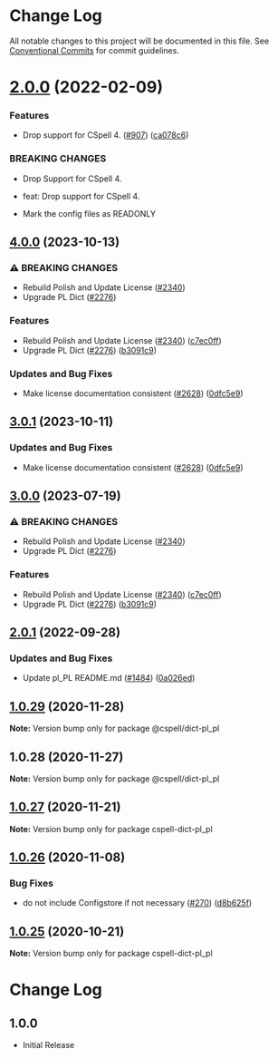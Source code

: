 # Change Log

All notable changes to this project will be documented in this file.
See [Conventional Commits](https://conventionalcommits.org) for commit guidelines.

# [2.0.0](https://github.com/streetsidesoftware/cspell-dicts/compare/@cspell/dict-pl_pl@1.0.29...@cspell/dict-pl_pl@2.0.0) (2022-02-09)


### Features

* Drop support for CSpell 4. ([#907](https://github.com/streetsidesoftware/cspell-dicts/issues/907)) ([ca078c6](https://github.com/streetsidesoftware/cspell-dicts/commit/ca078c6a2e188cc3cf6276db1ba7e007f0f06f27))


### BREAKING CHANGES

* Drop Support for CSpell 4.

* feat: Drop support for CSpell 4.
* Mark the config files as READONLY





## [4.0.0](https://github.com/kevintraver/cspell-dicts/compare/@cspell/dict-pl_pl-v3.0.1...@cspell/dict-pl_pl@4.0.0) (2023-10-13)


### ⚠ BREAKING CHANGES

* Rebuild Polish and Update License ([#2340](https://github.com/kevintraver/cspell-dicts/issues/2340))
* Upgrade PL Dict ([#2276](https://github.com/kevintraver/cspell-dicts/issues/2276))

### Features

* Rebuild Polish and Update License ([#2340](https://github.com/kevintraver/cspell-dicts/issues/2340)) ([c7ec0ff](https://github.com/kevintraver/cspell-dicts/commit/c7ec0ff54c25b3acb69fd7ba5ab8740ac2433f3a))
* Upgrade PL Dict ([#2276](https://github.com/kevintraver/cspell-dicts/issues/2276)) ([b3091c9](https://github.com/kevintraver/cspell-dicts/commit/b3091c9ad0b1bfd9337845351a24bfdbf2b73aa2))


### Updates and Bug Fixes

* Make license documentation consistent ([#2628](https://github.com/kevintraver/cspell-dicts/issues/2628)) ([0dfc5e9](https://github.com/kevintraver/cspell-dicts/commit/0dfc5e918d475a9694ce64bdc74c473d6097af62))

## [3.0.1](https://github.com/streetsidesoftware/cspell-dicts/compare/@cspell/dict-pl_pl@3.0.0...@cspell/dict-pl_pl@3.0.1) (2023-10-11)


### Updates and Bug Fixes

* Make license documentation consistent ([#2628](https://github.com/streetsidesoftware/cspell-dicts/issues/2628)) ([0dfc5e9](https://github.com/streetsidesoftware/cspell-dicts/commit/0dfc5e918d475a9694ce64bdc74c473d6097af62))

## [3.0.0](https://github.com/streetsidesoftware/cspell-dicts/compare/@cspell/dict-pl_pl@2.0.1...@cspell/dict-pl_pl@3.0.0) (2023-07-19)


### ⚠ BREAKING CHANGES

* Rebuild Polish and Update License ([#2340](https://github.com/streetsidesoftware/cspell-dicts/issues/2340))
* Upgrade PL Dict ([#2276](https://github.com/streetsidesoftware/cspell-dicts/issues/2276))

### Features

* Rebuild Polish and Update License ([#2340](https://github.com/streetsidesoftware/cspell-dicts/issues/2340)) ([c7ec0ff](https://github.com/streetsidesoftware/cspell-dicts/commit/c7ec0ff54c25b3acb69fd7ba5ab8740ac2433f3a))
* Upgrade PL Dict ([#2276](https://github.com/streetsidesoftware/cspell-dicts/issues/2276)) ([b3091c9](https://github.com/streetsidesoftware/cspell-dicts/commit/b3091c9ad0b1bfd9337845351a24bfdbf2b73aa2))

## [2.0.1](https://github.com/streetsidesoftware/cspell-dicts/compare/@cspell/dict-pl_pl@2.0.0...@cspell/dict-pl_pl@2.0.1) (2022-09-28)


### Updates and Bug Fixes

* Update pl_PL README.md ([#1484](https://github.com/streetsidesoftware/cspell-dicts/issues/1484)) ([0a026ed](https://github.com/streetsidesoftware/cspell-dicts/commit/0a026ed51e07f54efbcd892d9ebfbead1496ede6))

## [1.0.29](https://github.com/streetsidesoftware/cspell-dicts/compare/@cspell/dict-pl_pl@1.0.28...@cspell/dict-pl_pl@1.0.29) (2020-11-28)

**Note:** Version bump only for package @cspell/dict-pl_pl





## 1.0.28 (2020-11-27)

**Note:** Version bump only for package @cspell/dict-pl_pl





## [1.0.27](https://github.com/streetsidesoftware/cspell-dicts/compare/cspell-dict-pl_pl@1.0.26...cspell-dict-pl_pl@1.0.27) (2020-11-21)

**Note:** Version bump only for package cspell-dict-pl_pl

## [1.0.26](https://github.com/streetsidesoftware/cspell-dicts/compare/cspell-dict-pl_pl@1.0.25...cspell-dict-pl_pl@1.0.26) (2020-11-08)

### Bug Fixes

- do not include Configstore if not necessary ([#270](https://github.com/streetsidesoftware/cspell-dicts/issues/270)) ([d8b625f](https://github.com/streetsidesoftware/cspell-dicts/commit/d8b625f2f42d5cc6c4a9390216ac1e5037886e44))

## [1.0.25](https://github.com/streetsidesoftware/cspell-dicts/compare/cspell-dict-pl_pl@1.0.24...cspell-dict-pl_pl@1.0.25) (2020-10-21)

**Note:** Version bump only for package cspell-dict-pl_pl

# Change Log

## 1.0.0

- Initial Release
